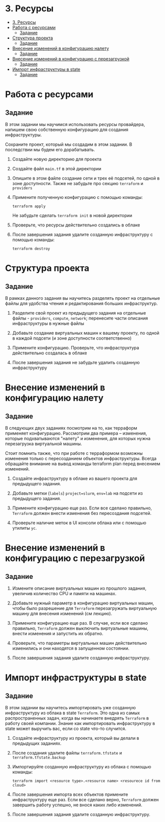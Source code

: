 # 3. Ресурсы

- [3. Ресурсы](#3-ресурсы)
- [Работа с ресурсами](#работа-с-ресурсами)
  - [Задание](#задание)
- [Структура проекта](#структура-проекта)
  - [Задание](#задание-1)
- [Внесение изменений в конфигурацию налету](#внесение-изменений-в-конфигурацию-налету)
  - [Задание](#задание-2)
- [Внесение изменений в конфигурацию с перезагрузкой](#внесение-изменений-в-конфигурацию-с-перезагрузкой)
  - [Задание](#задание-3)
- [Импорт инфраструктуры в state](#импорт-инфраструктуры-в-state)
  - [Задание](#задание-4)

Работа с ресурсами
=======

Задание
-------

В этом задании мы научимся использовать ресурсы провайдера, напишем свою собственную конфигурацию для создания инфраструктуры.

Сохраните проект, который мы создадим в этом задании. В последствии мы будем его дорабатывать.

1. Создайте новую директорию для проекта

2. Создайте файл `main.tf` в этой директории

3. Опишите в этом файле создание сети и трех её подсетей, по одной в зоне доступности. Также не забудьте про секцию `terraform` и `providers`

4. Примените полученную конфигурацию с помощью команды:

    ```
    terraform apply
    ```

    Не забудьте сделать `terraform init` в новой директории

5. Проверьте, что ресурсы действительно создались в облаке

6. После завершения задания удалите созданную инфраструктуру с помощью команды:

    ```
    terraform destroy
    ```

Структура проекта
=======

Задание
-------

В рамках данного задания вы научитесь разделять проект на отдельные файлы для удобства чтения и редактирования больших инфраструктур.

1. Разделите свой проект из предыдущего задания на отдельные файлы - `providers`, `compute`, `network`; перенесите части описания инфраструктуры в нужные файлы

2. Добавьте создание виртуальных машин к вашему проекту, по одной в каждой подсети (и зоне доступности соответственно)

3. Примените конфигурацию. Проверьте, что инфраструктура действительно создалась в облаке

4. После завершения задания не забудьте удалить созданную инфраструктуру

Внесение изменений в конфигурацию налету
=======

Задание
-------

В следующих двух заданиях посмотрим на то, как терраформ применяет конфигурацию. Рассмотрим два примера – изменения, которые подхватываются "налету" и изменения, для которых нужна перезагрузка виртуальной машины.

Стоит помнить также, что при работе с терраформом возможны изменения только с пересозданием объектов инфраструктуры. Всегда обращайте внимание на вывод команды terraform plan перед внесением изменений.

1. Создайте инфраструктуру в облаке из вашего проекта для предыдущего задания.

2. Добавьте метки (`labels`) `project=slurm`, `env=lab` на подсети из предыдущего задания.

3. Примените конфигурацию еще раз. Если все сделано правильно, `Terraform` должен внести изменения без пересоздания подсетей.

4. Проверьте наличие меток в UI консоли облака или с помощью утилиты `yc`.

Внесение изменений в конфигурацию с перезагрузкой
=======

Задание
-------

1. Измените описание виртуальных машин из прошлого задания, увеличив количество CPU и памяти на машинах.

2. Добавьте нужный параметр в конфигурацию виртуальных машин, чтобы было разрешение для `Terraform` перезагружать виртуальную машину для внесения изменений (см лекцию).

3. Примените конфигурацию еще раз. В случае, если все сделано правильно, `Terraform` должен выключить виртуальные машины, внести изменения и запустить их обратно.

4. Проверьте, что параметры виртуальных машин действительно изменились и они находятся в запущенном состоянии.

5. После завершения задания удалите созданную инфраструктуру.

Импорт инфраструктуры в state
=======

Задание
-------

В этом задании вы научитесь импортировать уже созданную инфраструктуру из облака в state `Terraform`. Это одна из самых распространенных задач, когда вы начинаете внедрять `Terraform` в работу своей компании. Знание как импортировать инфраструктуру в state может выручить вас, если со state что-то случится.

1. Создайте инфраструктуру из проекта, который вы делали в предыдущих заданиях.

2. После создания удалите файлы `terraform.tfstate` и `terraform.tfstate.backup`

3. Импортируйте созданную инфраструктуру из облака с помощью команды:

    ```
    terraform import <resource type>.<resource name> <resourece id from cloud>
    ```

4. После завершения импорта всех объектов примените инфраструктуру еще раз. Если все сделано верно, `Terraform` должен завершить работу успешно, не внося каких либо изменений.

5. После завершения задания удалите созданную инфраструктуру.

